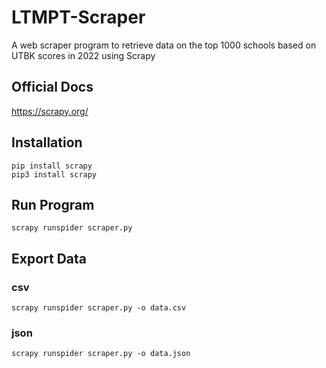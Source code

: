 # LTMPT-Scraper
A web scraper program to retrieve data on the top 1000 schools based on UTBK scores in 2022 using Scrapy

## Official Docs
https://scrapy.org/

## Installation
```
pip install scrapy
pip3 install scrapy
```

## Run Program
    scrapy runspider scraper.py
    
## Export Data
### csv
    scrapy runspider scraper.py -o data.csv

### json
    scrapy runspider scraper.py -o data.json